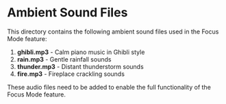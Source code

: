 # Ambient Sound Files

This directory contains the following ambient sound files used in the Focus Mode feature:

1. **ghibli.mp3** - Calm piano music in Ghibli style
2. **rain.mp3** - Gentle rainfall sounds
3. **thunder.mp3** - Distant thunderstorm sounds
4. **fire.mp3** - Fireplace crackling sounds

These audio files need to be added to enable the full functionality of the Focus Mode feature.